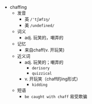 - chaffing
  - 发音
    - 英 `/'tʃæfɪŋ/`
    - 美 `/undefined/`
  - 词义
    - adj. 玩笑的，嘲弄的
  - 记忆
    - 来自chaff(v. 开玩笑)
  - 近义词
    - adj. 玩笑的；嘲弄的
      - `derisory`
      - `quizzical`
    - v. 开玩笑（chaff的ing形式）
      - `kidding`
  - 短语
    - `be caught with chaff` 易受欺骗 
